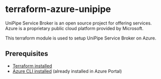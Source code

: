 # terraform-azure-unipipe
UniPipe Service Broker is an open source project for offering services. Azure is a proprietary public cloud platform provided by Microsoft.

This terraform module is used to setup UniPipe Service Broker on Azure.

## Prerequisites

- [Terraform installed](https://learn.hashicorp.com/tutorials/terraform/install-cli)
- [Azure CLI installed](https://docs.microsoft.com/en-us/cli/azure/install-azure-cli) (already installed in Azure Portal)
